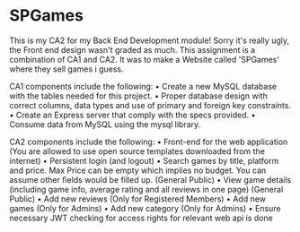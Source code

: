 # SPGames
This is my CA2 for my Back End Development module! Sorry it's really ugly, the Front end design wasn't graded as much.
This assignment is a combination of CA1 and CA2. It was to make a Website called 'SPGames' where they sell games i guess.

CA1 components include the following:
•	Create a new MySQL database with the tables needed for this project.
•	Proper database design with correct columns, data types and use of primary and foreign key constraints.
•	Create an Express server that comply with the specs provided.
•	Consume data from MySQL using the mysql library.

CA2 components include the following:
•	Front-end for the web application (You are allowed to use open source templates downloaded from the internet)
•	Persistent login (and logout)
•	Search games by title, platform and price. Max Price can be empty which implies no budget. You can assume other fields would be filled up. (General Public)
•	View game details (including game info, average rating and all reviews in one page)
(General Public)
•	Add new reviews (Only for Registered Members) 
•	Add new games (Only for Admins) 
•	Add new category (Only for Admins)
•	Ensure necessary JWT checking for access rights for relevant web api is done 


